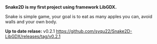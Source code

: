 **Snake2D is my first project using framework LibGDX.**

Snake is simple game, your goal is to eat as many apples you can,
avoid walls and your own body.


**Up to date relase:**
v0.2.1 https://github.com/syqu22/Snake2D-LibGDX/releases/tag/v0.2.1
